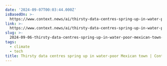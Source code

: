 ```yaml
---
date: '2024-09-07T00:03:44.000Z'
isBasedOn: >-
  https://www.context.news/ai/thirsty-data-centres-spring-up-in-water-poor-mexican-town
link: >-
  https://www.context.news/ai/thirsty-data-centres-spring-up-in-water-poor-mexican-town
slug: >-
  2024-09-06-thirsty-data-centres-spring-up-in-water-poor-mexican-town-or-context
tags:
  - climate
  - tech
title: Thirsty data centres spring up in water-poor Mexican town | Context
---
```

 
